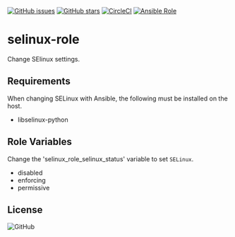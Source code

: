 [![GitHub issues](https://img.shields.io/github/issues/0ta2/selinux-role)](https://github.com/0ta2/selinux-role/issues)
[![GitHub stars](https://img.shields.io/github/stars/0ta2/selinux-role)](https://github.com/0ta2/selinux-role/stargazers)
[![CircleCI](https://img.shields.io/circleci/build/github/0ta2/selinux-role/master)](https://circleci.com/gh/0ta2/selinux-role)
[![Ansible Role](https://img.shields.io/ansible/role/43413)](https://galaxy.ansible.com/0ta2/selinux_role)

selinux-role
=========

Change SElinux settings.

Requirements
------------

When changing SELinux with Ansible, the following must be installed on the host.

- libselinux-python

Role Variables
--------------

Change the 'selinux_role_selinux_status' variable to set `SELinux`.

- disabled
- enforcing
- permissive

License
-------

![GitHub](https://img.shields.io/github/license/0ta2/selinux-role)
